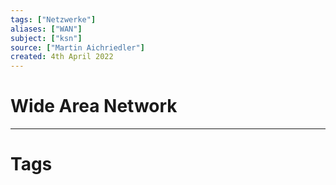 ```yaml
---
tags: ["Netzwerke"]
aliases: ["WAN"]
subject: ["ksn"]
source: ["Martin Aichriedler"]
created: 4th April 2022
---
```


# Wide Area Network

---
# Tags
